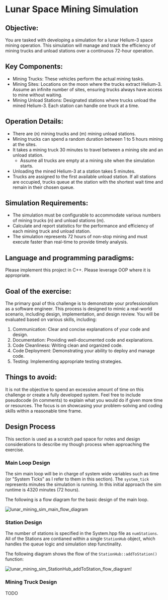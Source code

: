 # Lunar Space Mining Simulation

## Objective:

You are tasked with developing a simulation for a lunar Helium-3 space mining operation. This simulation will manage and track the efficiency of mining trucks and unload stations over a continuous 72-hour operation.

## Key Components:
 - Mining Trucks: These vehicles perform the actual mining tasks.
 - Mining Sites: Locations on the moon where the trucks extract Helium-3. Assume an infinite number of sites, ensuring trucks always have access to mine without waiting.
 - Mining Unload Stations: Designated stations where trucks unload the mined Helium-3. Each station can handle one truck at a time.

## Operation Details:
 - There are (n) mining trucks and (m) mining unload stations.
 - Mining trucks can spend a random duration between 1 to 5 hours mining at the sites.
 - It takes a mining truck 30 minutes to travel between a mining site and an unload station.
   - Assume all trucks are empty at a mining site when the simulation starts.
 - Unloading the mined Helium-3 at a station takes 5 minutes.
 - Trucks are assigned to the first available unload station. If all stations are occupied, trucks queue at the station with the shortest wait time and remain in their chosen queue.

## Simulation Requirements:
 - The simulation must be configurable to accommodate various numbers of mining trucks (n) and unload stations (m).
 - Calculate and report statistics for the performance and efficiency of each mining truck and unload station.
 - The simulation represents 72 hours of non-stop mining and must execute faster than real-time to provide timely analysis.

## Language and programming paradigms:
Please implement this project in C++. Please leverage OOP where it is appropriate.


## Goal of the exercise:
The primary goal of this challenge is to demonstrate your professionalism as a software engineer. This process is designed to mimic a real-world scenario, including design, implementation, and design review. You will be evaluated based on various skills, including:

  1. Communication: Clear and concise explanations of your code and design.
  2. Documentation: Providing well-documented code and explanations.
  3. Code Cleanliness: Writing clean and organized code.
  4. Code Deployment: Demonstrating your ability to deploy and manage code.
  5. Testing: Implementing appropriate testing strategies.

## Things to avoid:
It is not the objective to spend an excessive amount of time on this challenge or create a fully
developed system. Feel free to include pseudocode (in comments) to explain what you would do if
given more time or resources. The focus is on showcasing your problem-solving and coding skills
within a reasonable time frame.


## Design Process

This section is used as a scratch pad space for notes and design considerations to describe my though process when approaching the exercise.

### Main Loop Design

The sim main loop will be in charge of system wide variables such as time (or "System Ticks" as I refer to them in this section). The `system_tick` represents minutes the simulation is running. In this initial approach the sim runtime is 4320 minutes (72 hours).

The following is a flow diagram for the basic design of the main loop.

![lunar_mining_sim_main_flow_diagram](https://github.com/user-attachments/assets/5aed72e4-8ebd-458f-b218-3b393e91a1cf)

### Station Design

The number of stations is specified in the System.hpp file as `numStations`. All of the Stations are contianed within a single `StationHub` object, which handles the queue logic and simulation step functinality.

The following diagram shows the flow of the `StationHub::addToStation()` function:

![lunar_mining_sim_StationHub_addToStation_flow_diagram](https://github.com/user-attachments/assets/5b63384c-8ec2-476f-b849-3a177bfef5e5)!


### Mining Truck Design

TODO

